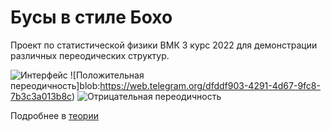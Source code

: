# Бусы в стиле Бохо
Проект по статистической физики ВМК 3 курс 2022 для демонстрации различных переодических структур.

![Интерфейс](blob:https://web.telegram.org/51717f1e-8b87-4909-a6f2-800a53a27868)
![Положительная переодичность]blob:https://web.telegram.org/dfddf903-4291-4d67-9fc8-7b3c3a013b8c)
![Отрицательная переодичность](blob:https://web.telegram.org/bb0f4896-9937-48b9-8286-4bdf1fcb0235)

Подробнее в [теории](Теория.pdf)
